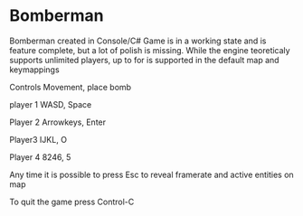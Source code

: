 Bomberman
=========

Bomberman created in Console/C#
Game is in a working state and is feature complete, but a lot of polish is missing. 
While the engine teoreticaly supports unlimited players, up to for is supported in the default map and keymappings

Controls
Movement, place bomb

player 1
WASD, Space

Player 2
Arrowkeys, Enter

Player3
IJKL, O

Player 4
8246, 5

Any time it is possible to press Esc to reveal framerate and active entities on map

To quit the game press Control-C
